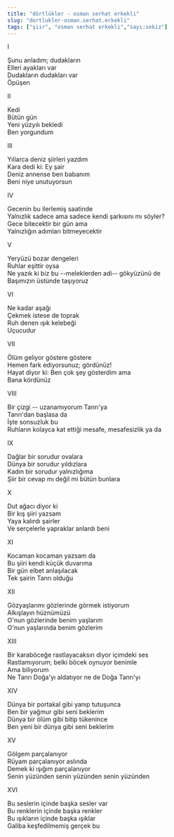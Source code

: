 ```yaml
---
title: "dörtlükler - osman serhat erkekli"
slug: "dortlukler-osman.serhat.erkekli"
tags: ["şiir", "osman serhat erkekli","sayı:sekiz"]
---
```


I

Şunu anladım; dudakların\
Elleri ayakları var\
Dudakların dudakları var\
Öpüşen

II

Kedi\
Bütün gün\
Yeni yüzyılı bekledi\
Ben yorgundum

III

Yıllarca deniz şiirleri yazdım\
Kara dedi ki: Ey şair\
Deniz annense ben babanım\
Beni niye unutuyorsun

IV

Gecenin bu ilerlemiş saatinde\
Yalnızlık sadece ama sadece kendi şarkısını mı söyler?\
Gece bitecektir bir gün ama\
Yalnızlığın adımları bitmeyecektir

V

Yeryüzü bozar dengeleri\
Ruhlar eşittir oysa\
Ne yazık ki biz bu --meleklerden adi-- gökyüzünü de\
Başımızın üstünde taşıyoruz

VI

Ne kadar aşağı\
Çekmek istese de toprak\
Ruh denen ışık kelebeği\
Uçucudur

VII

Ölüm geliyor göstere göstere\
Hemen fark ediyorsunuz; gördünüz!\
Hayat diyor ki: Ben çok şey gösterdim ama\
Bana kördünüz

VIII

Bir çizgi -- uzanamıyorum Tanrı'ya\
Tanrı'dan başlasa da\
İşte sonsuzluk bu\
Ruhların kolayca kat ettiği mesafe, mesafesizlik ya da

IX

Dağlar bir sorudur ovalara\
Dünya bir sorudur yıldızlara\
Kadın bir sorudur yalnızlığıma\
Şiir bir cevap mı değil mi bütün bunlara

X

Dut ağacı diyor ki\
Bir kış şiiri yazsam\
Yaya kalırdı şairler\
Ve serçelerle yapraklar anlardı beni

XI

Kocaman kocaman yazsam da\
Bu şiiri kendi küçük duvarıma\
Bir gün elbet anlaşılacak\
Tek şairin Tanrı olduğu

XII

Gözyaşlarımı gözlerinde görmek istiyorum\
Alkışlayın hüznümüzü\
O'nun gözlerinde benim yaşlarım\
O'nun yaşlarında benim gözlerim

XIII

Bir karaböceğe rastlayacaksın diyor içimdeki ses\
Rastlamıyorum; belki böcek oynuyor benimle\
Ama biliyorum\
Ne Tanrı Doğa'yı aldatıyor ne de Doğa Tanrı'yı

XIV

Dünya bir portakal gibi yanıp tutuşunca\
Ben bir yağmur gibi seni beklerim\
Dünya bir ölüm gibi bitip tükenince\
Ben yeni bir dünya gibi seni beklerim

XV

Gölgem parçalanıyor\
Rüyam parçalanıyor aslında\
Demek ki ışığım parçalanıyor\
Senin yüzünden senin yüzünden senin yüzünden

XVI

Bu seslerin içinde başka sesler var\
Bu renklerin içinde başka renkler\
Bu ışıkların içinde başka ışıklar\
Galiba keşfedilmemiş gerçek bu

